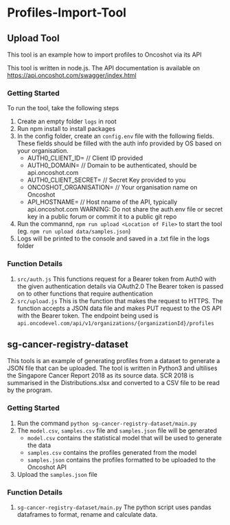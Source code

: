 # Profiles-Import-Tool

## Upload Tool
This tool is an example how to import profiles to Oncoshot via its API

This tool is written in node.js. The API documentation is available on https://api.oncoshot.com/swagger/index.html

### Getting Started

To run the tool, take the following steps
1. Create an empty folder `logs` in root
2. Run npm install to install packages
3. In the config folder, create an `config.env` file with the following fields. These fields should be filled with the auth info provided by OS based on your organisation.
    * AUTH0_CLIENT_ID= // Client ID provided
    * AUTH0_DOMAIN= // Domain to be authenticated, should be api.oncoshot.com
    * AUTH0_CLIENT_SECRET= // Secret Key provided to you
    * ONCOSHOT_ORGANISATION= // Your organisation name on Oncoshot
    * API_HOSTNAME= // Host nname of the API, typically api.oncoshot.com
WARNING: Do not share the auth.env file or secret key in a public forum or commit it to a public git repo
4. Run the commannd, `npm run upload <Location of File>` to start the tool (eg. `npm run upload data/samples.json`)
5. Logs will be printed to the console and saved in a .txt file in the logs folder

### Function Details
1. `src/auth.js`
    This functions request for a Bearer token from Auth0 with the given authentication details via OAuth2.0
    The Bearer token is passed on to other functions that require authentication
2. `src/upload.js`
    This is the function that makes the request to HTTPS.
    The function accepts a JSON data file and makes PUT request to the OS API with the Bearer token.
    The endpoint being used is `api.oncodevel.com/api/v1/organizations/{organizationId}/profiles`

## sg-cancer-registry-dataset
This tools is an example of generating profiles from a dataset to generate a JSON file that can be uploaded.
The tool is written in Python3 and ultilises the Singapore Cancer Report 2018 as its source data.
SCR 2018 is summarised in the Distributions.xlsx and converted to a CSV file to be read by the program.

### Getting Started
1. Run the command `python sg-cancer-registry-dataset/main.py`
2. The `model.csv`, `samples.csv` file and `samples.json` file will be generated
    * `model.csv` contains the statistical model that will be used to generate the data
    * `samples.csv` contains the profiles generated from the model
    * `samples.json` contains the profiles formatted to be uploaded to the Oncoshot API
3. Upload the `samples.json` file

### Function Details
1. `sg-cancer-registry-dataset/main.py`
The python script uses pandas dataframes to format, rename and calculate data.
